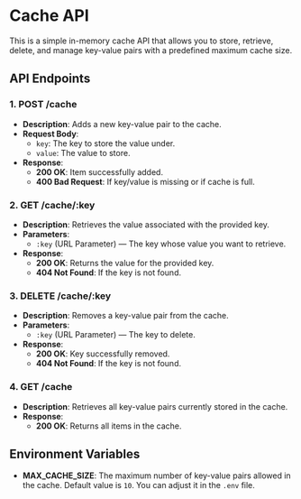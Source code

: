 # Cache API

This is a simple in-memory cache API that allows you to store, retrieve, delete, and manage key-value pairs with a predefined maximum cache size.

## API Endpoints

### 1. **POST /cache**

- **Description**: Adds a new key-value pair to the cache.
- **Request Body**:
  - `key`: The key to store the value under.
  - `value`: The value to store.
- **Response**:
  - **200 OK**: Item successfully added.
  - **400 Bad Request**: If key/value is missing or if cache is full.

### 2. **GET /cache/:key**

- **Description**: Retrieves the value associated with the provided key.
- **Parameters**:
  - `:key` (URL Parameter) — The key whose value you want to retrieve.
- **Response**:
  - **200 OK**: Returns the value for the provided key.
  - **404 Not Found**: If the key is not found.

### 3. **DELETE /cache/:key**

- **Description**: Removes a key-value pair from the cache.
- **Parameters**:
  - `:key` (URL Parameter) — The key to delete.
- **Response**:
  - **200 OK**: Key successfully removed.
  - **404 Not Found**: If the key is not found.

### 4. **GET /cache**

- **Description**: Retrieves all key-value pairs currently stored in the cache.
- **Response**:
  - **200 OK**: Returns all items in the cache.

## Environment Variables

- **MAX_CACHE_SIZE**: The maximum number of key-value pairs allowed in the cache. Default value is `10`. You can adjust it in the `.env` file.
